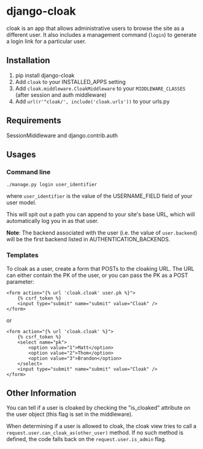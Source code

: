 # django-cloak

cloak is an app that allows administrative users to browse the site as a different user. It also includes a management command (`login`) to generate a login link for a particular user.

## Installation

1. pip install django-cloak
1. Add `cloak` to your INSTALLED_APPS setting
1. Add `cloak.middleware.CloakMiddleware` to your `MIDDLEWARE_CLASSES` (after session and auth middleware)
1. Add `url(r'^cloak/', include('cloak.urls'))` to your urls.py

## Requirements

SessionMiddleware and django.contrib.auth

## Usages

### Command line

    ./manage.py login user_identifier

where `user_identifier` is the value of the USERNAME_FIELD field of your user model.

This will spit out a path you can append to your site's base URL, which will automatically log you in as that user.

**Note**: The backend associated with the user (i.e. the value of `user.backend`) will be the first backend listed in AUTHENTICATION_BACKENDS.

### Templates

To cloak as a user, create a form that POSTs to the cloaking URL. The URL can either contain the PK of the user, or you can pass the PK as a POST parameter:

    <form action="{% url 'cloak.cloak' user.pk %}">
        {% csrf_token %}
        <input type="submit" name="submit" value="Cloak" />
    </form>

or

    <form action="{% url 'cloak.cloak' %}">
        {% csrf_token %}
        <select name="pk">
            <option value="1">Matt</option>
            <option value="2">Thom</option>
            <option value="3">Brandon</option>
        </select>
        <input type="submit" name="submit" value="Cloak" />
    </form>

## Other Information

You can tell if a user is cloaked by checking the "is_cloaked" attribute on the user object (this flag is set in the middleware).

When determining if a user is allowed to cloak, the cloak view tries to call a `request.user.can_cloak_as(other_user)` method. If no such method is defined, the code falls back on the `request.user.is_admin` flag.
